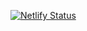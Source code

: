 [![Netlify Status](https://api.netlify.com/api/v1/badges/416719cd-5f84-4df1-a185-6bfe012351c3/deploy-status)](https://app.netlify.com/sites/diplomaciarps-denuncia/deploys)
